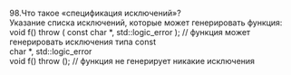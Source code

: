 98.Что такое «спецификация исключений»?  
Указание списка исключений, которые может генерировать функция:  
void f() throw ( const char *, std::logic_error ); // функция может генерировать исключения типа const  
char *, std::logic_error  
void f() throw (); // функция не генерирует никакие исключения
